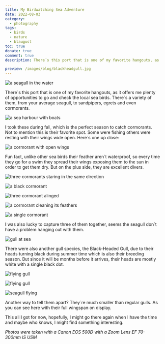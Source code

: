 ```yaml
---
title: My Birdwatching Sea Adventure
date: 2022-08-03
category:
  - photography
tags:
  - birds
  - nature
  - blaugust
toc: true
donate: true
comment: true
description: There´s this port that is one of my favorite hangouts, as it offers me plenty of opportunities to go and check the local sea birds, from Seagulls to Cormorants.

preview: /images/blog/blackheadgull.jpg
---
```


![a seagull in the water](/images/blog/blackheadgull.jpg)

There´s this port that is one of my favorite hangouts, as it offers me plenty of opportunities to go and check the local sea birds. There´s a variety of them, from your average seagull, to sandpipers, egrets and even cormorants.

![a sea harbour with boats](/images/2022/52260200151_62b2c77b61_c.jpg)

I took these during fall, which is the perfect season to catch cormorants. Not to mention this is their favorite spot. Some were fishing others were resting with their wings wide open. Here´s one up close:

![a cormorant with open wings](/images/2022/52260480814_260c0a7ffa_c.jpg)

Fun fact, unlike other sea birds their feather aren´t waterproof, so every time they go for a swim they spread their wings exposing them to the sun in order to get them dry. But on the plus side, they are excellent divers.

![three cormorants staring in the same direction](/images/2022/52260203566_fd18f56e00_c.jpg)

![a black cormorant](/images/2022/52259233567_3bf8f761bd_c.jpg)

![three cormorant alinged](/images/2022/52260204291_1c417b2236_c.jpg)

![a cormorant cleaning its feathers](/images/2022/52260484444_0aa90b79cd_c.jpg)

![a single cormorant](/images/2022/52259236102_626f482d08_c.jpg)

I was also lucky to capture three of them together, seems the seagull don´t have a problem hanging out with them.

![gull at sea](/images/2022/52260224933_1a44439b2e_c.jpg)

There were also another gull species, the Black-Headed Gull, due to their heads turning black during summer time which is also their breeding season. But since it will be months before it arrives, their heads are mostly white with a single black dot.

![flying gull](/images/2022/52260690495_783d477ff5_c.jpg)

![flying gull](/images/2022/52259240707_f5661f4004_c.jpg)

![seagull flying](/images/2022/52260211481_f56ed90ef9_c.jpg)

Another way to tell them apart? They´re much smaller than regular gulls. As you can see here with their full wingspan on display.

This all I got for now, hopefully, I might go there again when I have the time and maybe who knows, I might find something interesting.

*Photos were taken with a Canon EOS 500D with a Zoom Lens EF 70-300mm IS USM*


